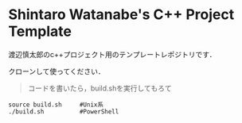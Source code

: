 # Shintaro Watanabe's C++ Project Template

渡辺慎太郎のc++プロジェクト用のテンプレートレポジトリです．

クローンして使ってください．

>コードを書いたら，build.shを実行してもろて

```
source build.sh     #Unix系
./build.sh          #PowerShell
```